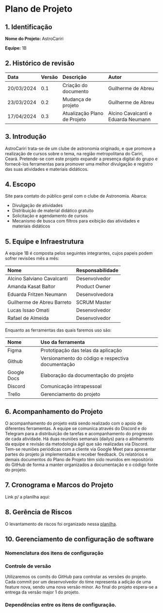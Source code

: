 # Plano de Projeto
## 1. Identificação

**Nome do Projeto:** AstroCariri

**Equipe:** 1B

## 2. Histórico de revisão
| Data | Versão | Descrição | Autor |
| :--- | :--- | :--- | :--- |
| 20/03/2024 | 0.1 | Criação do documento | Guilherme de Abreu |
| 23/03/2024 | 0.2 | Mudança de projeto | Guilherme de Abreu |
| 17/04/2024 | 0.3 | Atualização Plano de Projeto | Alcino Cavalcanti e Eduarda Neumann |


## 3. Introdução

AstroCariri trata-se de um clube de astronomia originado, e que promove a realização de cursos sobre o tema, na região metropolitana do Cariri, Ceará. Pretende-se com este projeto expandir a presença digital do grupo e fornecê-los ferramentas para promover uma melhor divulgação e registro das suas atividades e materiais didáticos.

## 4. Escopo

Site para contato do público geral com o clube de Astronomia. Abarca:

- Divulgação de atividades
- Distribuição de material didático gratuito
- Solicitação e agendamento de cursos
- Mecanismo de busca com filtros para exibição das atividades e materiais didáticos

## 5. Equipe e Infraestrutura

A equipe 1B é composta pelos seguintes integrantes, cujos papeis podem sofrer revisões mês a mês:

| Nome | Responsabilidade |
| :--- | :--- |
| Alcino Salviano Cavalcanti | Desenvolvedor |
| Amanda Kasat Baltor | Product Owner |
| Eduarda Fritzen Neumann | Desenvolvedora |
| Guilherme de Abreu Barreto | SCRUM Master |
| Lucas Issao Omati | Desenvolvedor |
| Rafael de Almeida | Desenvolvedor |

Enquanto as ferramentas das quais faremos uso são:

| Nome | Uso da ferramenta|
| :--- | :--- |
| Figma | Prototipação das telas da aplicação |
| Github | Versionamento do código e respectiva documentação |
| Google Docs | Elaboração da documentação do projeto |
| Discord | Comunicação intrapessoal |
| Trello | Gerenciamento do projeto |

## 6. Acompanhamento do Projeto

O acompanhamento do projeto está sendo realizado com o apoio de diferentes ferramentas. A equipe se comunica através do Discord e do Telegram para a distribuição de tarefas e acompanhamento do progresso de cada atividade. Há duas reuniões semanais (dailys) para o alinhamento da equipe e revisão da metodologia ágil que são realizadas via Discord. Tem-se reuniões periódicas com a cliente via Google Meet para apresentar partes do projeto já implementadas e receber feedback. Os relatórios e demais documentos do Plano de Projeto têm sido reunidos em repositório do GitHub de forma a manter organizados a documentação e o código fonte do projeto.

## 7. Cronograma e Marcos do Projeto

Link p/ a planilha aqui: 

## 8. Gerência de Riscos

O levantamento de riscos foi organizado nessa [planilha](https://docs.google.com/spreadsheets/d/1DsqYmGn9HqbstkxohSNH91RMbwWWpcCD6hRg8YOb8rc/edit?usp=sharing).


## 10. Gerenciamento de configuração de software

### Nomenclatura dos itens de configuração

### Controle de versão

Utilizaremos os comits do GitHub para controlar as versões do projeto. Cada commit por um desenvolvedor do time representa a adição de uma feature nova, sendo uma nova versão minor. Ao final do projeto espera-se a entrega da versão major 1 do projeto.

### Dependências entre os itens de configuração.

